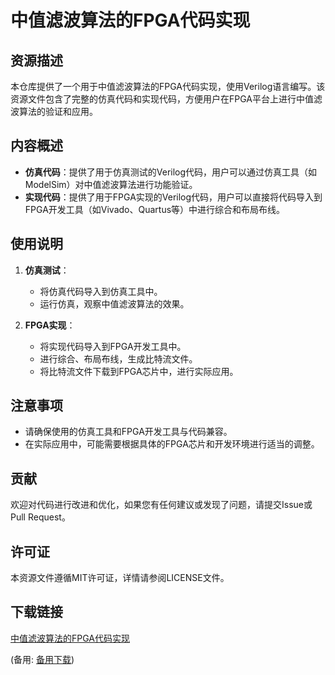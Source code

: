 # 中值滤波算法的FPGA代码实现

## 资源描述

本仓库提供了一个用于中值滤波算法的FPGA代码实现，使用Verilog语言编写。该资源文件包含了完整的仿真代码和实现代码，方便用户在FPGA平台上进行中值滤波算法的验证和应用。

## 内容概述

- **仿真代码**：提供了用于仿真测试的Verilog代码，用户可以通过仿真工具（如ModelSim）对中值滤波算法进行功能验证。
- **实现代码**：提供了用于FPGA实现的Verilog代码，用户可以直接将代码导入到FPGA开发工具（如Vivado、Quartus等）中进行综合和布局布线。

## 使用说明

1. **仿真测试**：
   - 将仿真代码导入到仿真工具中。
   - 运行仿真，观察中值滤波算法的效果。

2. **FPGA实现**：
   - 将实现代码导入到FPGA开发工具中。
   - 进行综合、布局布线，生成比特流文件。
   - 将比特流文件下载到FPGA芯片中，进行实际应用。

## 注意事项

- 请确保使用的仿真工具和FPGA开发工具与代码兼容。
- 在实际应用中，可能需要根据具体的FPGA芯片和开发环境进行适当的调整。

## 贡献

欢迎对代码进行改进和优化，如果您有任何建议或发现了问题，请提交Issue或Pull Request。

## 许可证

本资源文件遵循MIT许可证，详情请参阅LICENSE文件。

## 下载链接
[中值滤波算法的FPGA代码实现](https://pan.quark.cn/s/960ccc28b7ee) 

(备用: [备用下载](https://pan.baidu.com/s/1Po8O8Lyz9e5oRHDO04c8IQ?pwd=1234))
